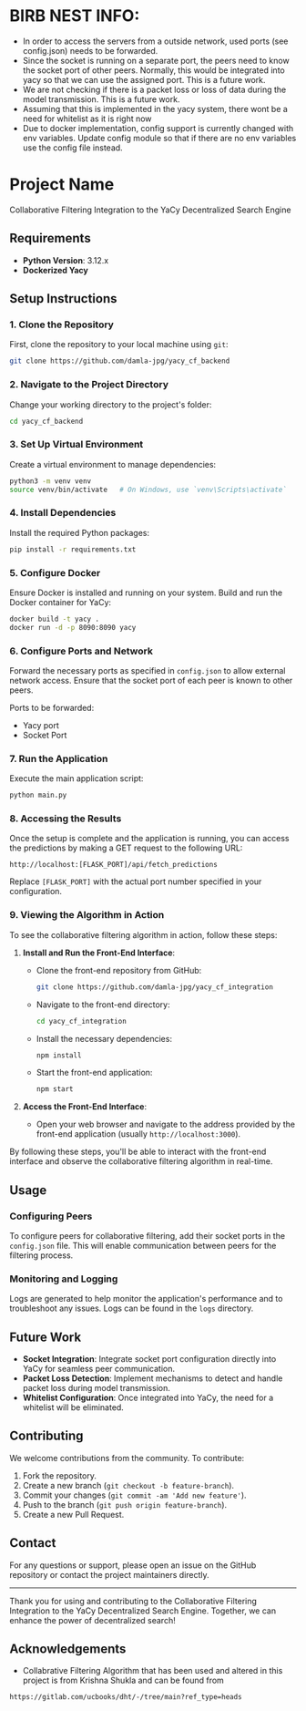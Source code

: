# BIRB NEST INFO:
- In order to access the servers from a outside network, used ports (see config.json) needs to be forwarded.
- Since the socket is running on a separate port, the peers need to know the socket port of other peers. Normally,
this would be integrated into yacy so that we can use the assigned port. This is a future work.
- We are not checking if there is a packet loss or loss of data during the model transmission. This is a future work.
- Assuming that this is implemented in the yacy system, there wont be a need for whitelist as it is right now
- Due to docker implementation, config support is currently changed with env variables. Update config module so that if
there are no env variables use the config file instead.

# Project Name

Collaborative Filtering Integration to the YaCy Decentralized Search Engine

## Requirements

- **Python Version**: 3.12.x
- **Dockerized Yacy**

## Setup Instructions

### 1. Clone the Repository

First, clone the repository to your local machine using `git`:

```sh
git clone https://github.com/damla-jpg/yacy_cf_backend
```

### 2. Navigate to the Project Directory

Change your working directory to the project's folder:

```sh
cd yacy_cf_backend
```

### 3. Set Up Virtual Environment

Create a virtual environment to manage dependencies:

```sh
python3 -m venv venv
source venv/bin/activate   # On Windows, use `venv\Scripts\activate`
```

### 4. Install Dependencies

Install the required Python packages:

```sh
pip install -r requirements.txt
```

### 5. Configure Docker

Ensure Docker is installed and running on your system. Build and run the Docker container for YaCy:

```sh
docker build -t yacy .
docker run -d -p 8090:8090 yacy
```

### 6. Configure Ports and Network

Forward the necessary ports as specified in `config.json` to allow external network access. Ensure that the socket port of each peer is known to other peers.

Ports to be forwarded:
- Yacy port
- Socket Port

### 7. Run the Application

Execute the main application script:

```sh
python main.py
```

### 8. Accessing the Results

Once the setup is complete and the application is running, you can access the predictions by making a GET request to the following URL:

```
http://localhost:[FLASK_PORT]/api/fetch_predictions
```

Replace `[FLASK_PORT]` with the actual port number specified in your configuration.

### 9. Viewing the Algorithm in Action

To see the collaborative filtering algorithm in action, follow these steps:

1. **Install and Run the Front-End Interface**:
   - Clone the front-end repository from GitHub:

     ```sh
     git clone https://github.com/damla-jpg/yacy_cf_integration
     ```

   - Navigate to the front-end directory:

     ```sh
     cd yacy_cf_integration
     ```

   - Install the necessary dependencies:

     ```sh
     npm install
     ```

   - Start the front-end application:

     ```sh
     npm start
     ```

2. **Access the Front-End Interface**:
   - Open your web browser and navigate to the address provided by the front-end application (usually `http://localhost:3000`).

By following these steps, you'll be able to interact with the front-end interface and observe the collaborative filtering algorithm in real-time.

## Usage

### Configuring Peers

To configure peers for collaborative filtering, add their socket ports in the `config.json` file. This will enable communication between peers for the filtering process.

### Monitoring and Logging

Logs are generated to help monitor the application's performance and to troubleshoot any issues. Logs can be found in the `logs` directory.

## Future Work

- **Socket Integration**: Integrate socket port configuration directly into YaCy for seamless peer communication.
- **Packet Loss Detection**: Implement mechanisms to detect and handle packet loss during model transmission.
- **Whitelist Configuration**: Once integrated into YaCy, the need for a whitelist will be eliminated.

## Contributing

We welcome contributions from the community. To contribute:

1. Fork the repository.
2. Create a new branch (`git checkout -b feature-branch`).
3. Commit your changes (`git commit -am 'Add new feature'`).
4. Push to the branch (`git push origin feature-branch`).
5. Create a new Pull Request.

## Contact

For any questions or support, please open an issue on the GitHub repository or contact the project maintainers directly.

---

Thank you for using and contributing to the Collaborative Filtering Integration to the YaCy Decentralized Search Engine. Together, we can enhance the power of decentralized search!

## Acknowledgements
- Collabrative Filtering Algorithm that has been used and altered in this project is from Krishna Shukla and can be found from

```sh
https://gitlab.com/ucbooks/dht/-/tree/main?ref_type=heads
```